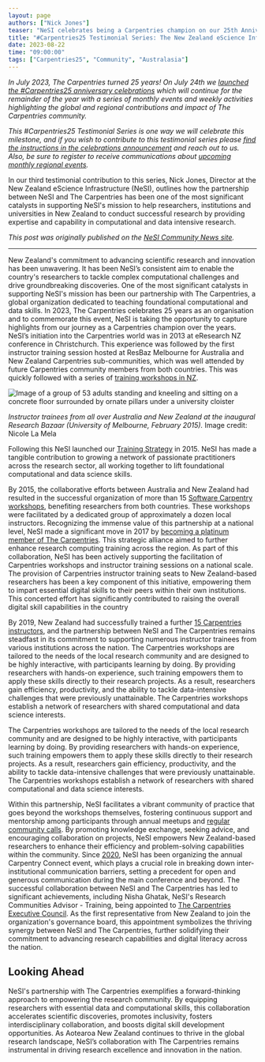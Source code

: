 ```yaml
---
layout: page
authors: ["Nick Jones"]
teaser: "NeSI celebrates being a Carpentries champion on our 25th Anniversary"
title: "#Carpentries25 Testimonial Series: The New Zealand eScience Infrastructure (NeSI)"
date: 2023-08-22
time: "09:00:00"
tags: ["Carpentries25", "Community", "Australasia"]
---
```


_In July 2023, The Carpentries turned 25 years! On July 24th we [launched the #Carpentries25 anniversary celebrations](https://www.youtube.com/watch?v=VKAwEPLnqxA) which will continue for the remainder of the year with a series of monthly events and weekly activities highlighting the global and regional contributions and impact of The Carpentries community._

_This #Carpentries25 Testimonial Series is one way we will celebrate this milestone, and if you wish to contribute to this testimonial series please [find the instructions in the celebrations announcement](https://carpentries.org/blog/2023/07/carpentries25-campaign-announcement/) and reach out to us. Also, be sure to register to receive communications about [upcoming monthly regional events](https://www.eventbrite.com/e/the-carpentries-25th-anniversary-celebration-series-tickets-653267058357?aff=oddtdtcreator)._

In our third testimonial contribution to this series, Nick Jones, Director at the New Zealand eScience Infrastructure (NeSI), outlines how the partnership between NeSI and The Carpentries has been one of the most significant catalysts in supporting NeSI's mission to help researchers, institutions and universities in New Zealand to conduct successful research by providing expertise and capability in computational and data intensive research. 

_This post was originally published on the [NeSI Community News site](https://www.nesi.org.nz/news/2023/08/empowering-new-zealands-research-community-nesi-carpentries-champion-their-25th)._

-----------------------

New Zealand's commitment to advancing scientific research and innovation has been unwavering. It has been NeSI’s consistent aim to enable the country's researchers to tackle complex computational challenges and drive groundbreaking discoveries. One of the most significant catalysts in supporting NeSI's mission has been our partnership with The Carpentries, a global organization dedicated to teaching foundational computational and data skills. In 2023, The Carpentries celebrates 25 years as an organisation and to commemorate this event, NeSI is taking the opportunity to capture highlights from our journey as a Carpentries champion over the years. NeSI’s initiation into the Carpentries world was in 2013 at eResearch NZ conference in Christchurch. This experience was followed by the first instructor training session hosted at ResBaz Melbourne for Australia and New Zealand Carpentries sub-communities, which was well attended by future Carpentries community members from both countries. This was quickly followed with a series of [training workshops in NZ](https://www.nesi.org.nz/case-studies/software-carpentry-new-zealand-seed-has-been-planted).

![Image of a group of 53 adults standing and kneeling and sitting on a concrete floor surrounded by ornate pillars under a university cloister](/blog/2023/08/2023-08-08-inaugural-research-bazaar-in-AUS-lowres.jpg)

*Instructor trainees from all over Australia and New Zealand at the inaugural Research Bazaar (University of Melbourne, February 2015).* Image credit: Nicole La Mela

Following this NeSI launched our [Training Strategy](https://www.nesi.org.nz/services/training/overview/training-strategy) in 2015. NeSI has made a tangible contribution to growing a network of passionate practitioners across the research sector, all working together to lift foundational computational and data science skills.

By 2015, the collaborative efforts between Australia and New Zealand had resulted in the successful organization of more than 15 [Software Carpentry workshops](https://software-carpentry.org/blog/2015/02/aus-nz-update.html), benefiting researchers from both countries. These workshops were facilitated by a dedicated group of approximately a dozen local instructors. Recognizing the immense value of this partnership at a national level, NeSI made a significant move in 2017 by [becoming a platinum member of The Carpentries](https://carpentries.org/membership/). This strategic alliance aimed to further enhance research computing training across the region. As part of this collaboration, NeSI has been actively supporting the facilitation of Carpentries workshops and instructor training sessions on a national scale. The provision of Carpentries instructor training seats to New Zealand-based researchers has been a key component of this initiative, empowering them to impart essential digital skills to their peers within their own institutions. This concerted effort has significantly contributed to raising the overall digital skill capabilities in the country

By 2019, New Zealand had successfully trained a further [15 Carpentries instructors](https://www.nesi.org.nz/news/2019/05/another-successful-carpentries-instructor-training-workshop-continues-build-nzs), and the partnership between NeSI and The Carpentries remains steadfast in its commitment to supporting numerous instructor trainees from various institutions across the nation. The Carpentries workshops are tailored to the needs of the local research community and are designed to be highly interactive, with participants learning by doing. By providing researchers with hands-on experience, such training empowers them to apply these skills directly to their research projects. As a result, researchers gain efficiency, productivity, and the ability to tackle data-intensive challenges that were previously unattainable. The Carpentries workshops establish a network of researchers with shared computational and data science interests.

The Carpentries workshops are tailored to the needs of the local research community and are designed to be highly interactive, with participants learning by doing. By providing researchers with hands-on experience, such training empowers them to apply these skills directly to their research projects. As a result, researchers gain efficiency, productivity, and the ability to tackle data-intensive challenges that were previously unattainable. The Carpentries workshops establish a network of researchers with shared computational and data science interests.

Within this partnership, NeSI facilitates a vibrant community of practice that goes beyond the workshops themselves, fostering continuous support and mentorship among participants through annual meetups and [regular community calls](https://www.nesi.org.nz/news/2023/07/highlights-au-nz-carpentries-community-call-july-2023). By promoting knowledge exchange, seeking advice, and encouraging collaboration on projects, NeSI empowers New Zealand-based researchers to enhance their efficiency and problem-solving capabilities within the community. Since [2020](https://www.nesi.org.nz/news/2020/02/community-spirit-clear-connect-events), NeSI has been organizing the annual Carpentry Connect event, which plays a crucial role in breaking down inter-institutional communication barriers, setting a precedent for open and generous communication during the main conference and beyond. The successful collaboration between NeSI and The Carpentries has led to significant achievements, including Nisha Ghatak, NeSI's Research Communities Advisor - Training, being appointed to [The Carpentries Executive Council](https://carpentries.org/governance/). As the first representative from New Zealand to join the organization's governance board, this appointment symbolizes the thriving synergy between NeSI and The Carpentries, further solidifying their commitment to advancing research capabilities and digital literacy across the nation.

## Looking Ahead

NeSI's partnership with The Carpentries exemplifies a forward-thinking approach to empowering the research community. By equipping researchers with essential data and computational skills, this collaboration accelerates scientific discoveries, promotes inclusivity, fosters interdisciplinary collaboration, and boosts digital skill development opportunities. As Aotearoa New Zealand continues to thrive in the global research landscape, NeSI’s collaboration with The Carpentries remains instrumental in driving research excellence and innovation in the nation.
